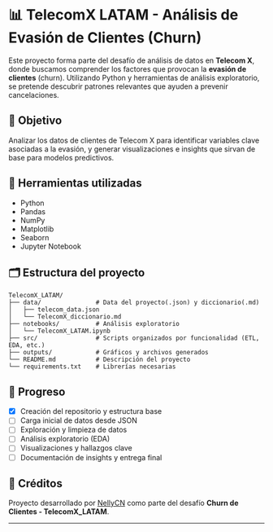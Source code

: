 # 📊 TelecomX LATAM - Análisis de Evasión de Clientes (Churn)

Este proyecto forma parte del desafío de análisis de datos en **Telecom X**, donde buscamos comprender los factores que provocan la **evasión de clientes** (churn). Utilizando Python y herramientas de análisis exploratorio, se pretende descubrir patrones relevantes que ayuden a prevenir cancelaciones.

## 🎯 Objetivo

Analizar los datos de clientes de Telecom X para identificar variables clave asociadas a la evasión, y generar visualizaciones e insights que sirvan de base para modelos predictivos.

## 🧰 Herramientas utilizadas

- Python
- Pandas
- NumPy
- Matplotlib
- Seaborn
- Jupyter Notebook

## 🗂️ Estructura del proyecto


```
TelecomX_LATAM/
├── data/               # Data del proyecto(.json) y diccionario(.md)
│   ├── telecom_data.json
│   └── TelecomX_diccionario.md
├── notebooks/          # Análisis exploratorio
│   └── TelecomX_LATAM.ipynb
├── src/                # Scripts organizados por funcionalidad (ETL, EDA, etc.)
├── outputs/            # Gráficos y archivos generados
└── README.md           # Descripción del proyecto
└── requirements.txt    # Librerías necesarias
```

## 📌 Progreso

- [x] Creación del repositorio y estructura base
- [ ] Carga inicial de datos desde JSON
- [ ] Exploración y limpieza de datos
- [ ] Análisis exploratorio (EDA)
- [ ] Visualizaciones y hallazgos clave
- [ ] Documentación de insights y entrega final

## 📎 Créditos

Proyecto desarrollado por [NellyCN](https://github.com/NellyCN) como parte del desafío **Churn de Clientes - TelecomX_LATAM**.

---